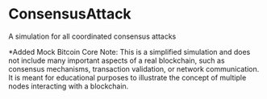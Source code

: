 # ConsensusAttack
A simulation for all coordinated consensus attacks

*Added Mock Bitcoin Core
Note:
This is a simplified simulation and does not include many important aspects of a real blockchain, such as consensus mechanisms, transaction validation, or network communication. It is meant for educational purposes to illustrate the concept of multiple nodes interacting with a blockchain.